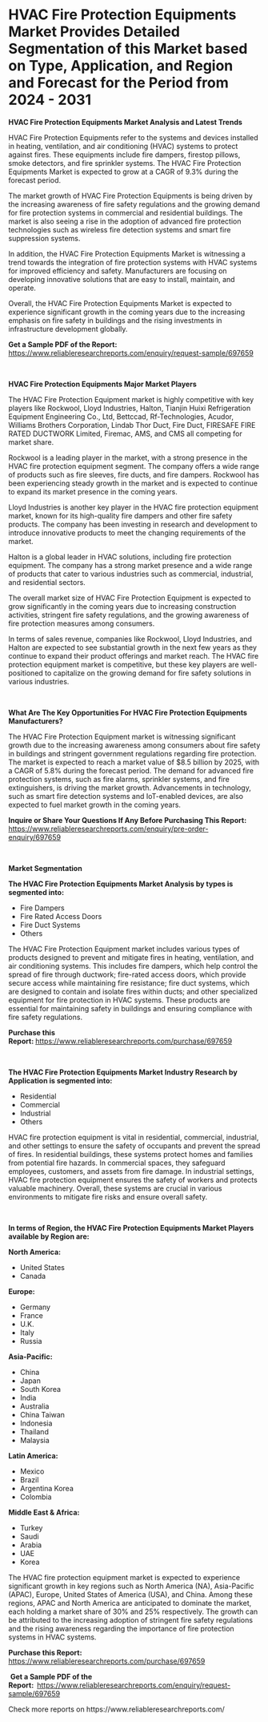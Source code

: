<p><h1>HVAC Fire Protection Equipments Market Provides Detailed Segmentation of this Market based on Type, Application, and Region and Forecast for the Period from 2024 - 2031</h1></p><p><strong>HVAC Fire Protection Equipments Market Analysis and Latest Trends</strong></p>
<p><p>HVAC Fire Protection Equipments refer to the systems and devices installed in heating, ventilation, and air conditioning (HVAC) systems to protect against fires. These equipments include fire dampers, firestop pillows, smoke detectors, and fire sprinkler systems. The HVAC Fire Protection Equipments Market is expected to grow at a CAGR of 9.3% during the forecast period.</p><p>The market growth of HVAC Fire Protection Equipments is being driven by the increasing awareness of fire safety regulations and the growing demand for fire protection systems in commercial and residential buildings. The market is also seeing a rise in the adoption of advanced fire protection technologies such as wireless fire detection systems and smart fire suppression systems.</p><p>In addition, the HVAC Fire Protection Equipments Market is witnessing a trend towards the integration of fire protection systems with HVAC systems for improved efficiency and safety. Manufacturers are focusing on developing innovative solutions that are easy to install, maintain, and operate.</p><p>Overall, the HVAC Fire Protection Equipments Market is expected to experience significant growth in the coming years due to the increasing emphasis on fire safety in buildings and the rising investments in infrastructure development globally.</p></p>
<p><strong>Get a Sample PDF of the Report:&nbsp;</strong> <a href="https://www.reliableresearchreports.com/enquiry/request-sample/697659">https://www.reliableresearchreports.com/enquiry/request-sample/697659</a></p>
<p>&nbsp;</p>
<p><strong>HVAC Fire Protection Equipments Major Market Players</strong></p>
<p><p>The HVAC Fire Protection Equipment market is highly competitive with key players like Rockwool, Lloyd Industries, Halton, Tianjin Huixi Refrigeration Equipment Engineering Co., Ltd, Bettccad, Rf-Technologies, Acudor, Williams Brothers Corporation, Lindab Thor Duct, Fire Duct, FIRESAFE FIRE RATED DUCTWORK Limited, Firemac, AMS, and CMS all competing for market share.</p><p>Rockwool is a leading player in the market, with a strong presence in the HVAC fire protection equipment segment. The company offers a wide range of products such as fire sleeves, fire ducts, and fire dampers. Rockwool has been experiencing steady growth in the market and is expected to continue to expand its market presence in the coming years.</p><p>Lloyd Industries is another key player in the HVAC fire protection equipment market, known for its high-quality fire dampers and other fire safety products. The company has been investing in research and development to introduce innovative products to meet the changing requirements of the market.</p><p>Halton is a global leader in HVAC solutions, including fire protection equipment. The company has a strong market presence and a wide range of products that cater to various industries such as commercial, industrial, and residential sectors.</p><p>The overall market size of HVAC Fire Protection Equipment is expected to grow significantly in the coming years due to increasing construction activities, stringent fire safety regulations, and the growing awareness of fire protection measures among consumers.</p><p>In terms of sales revenue, companies like Rockwool, Lloyd Industries, and Halton are expected to see substantial growth in the next few years as they continue to expand their product offerings and market reach. The HVAC fire protection equipment market is competitive, but these key players are well-positioned to capitalize on the growing demand for fire safety solutions in various industries.</p></p>
<p>&nbsp;</p>
<p><strong>What Are The Key Opportunities For HVAC Fire Protection Equipments Manufacturers?</strong></p>
<p><p>The HVAC Fire Protection Equipment market is witnessing significant growth due to the increasing awareness among consumers about fire safety in buildings and stringent government regulations regarding fire protection. The market is expected to reach a market value of $8.5 billion by 2025, with a CAGR of 5.8% during the forecast period. The demand for advanced fire protection systems, such as fire alarms, sprinkler systems, and fire extinguishers, is driving the market growth. Advancements in technology, such as smart fire detection systems and IoT-enabled devices, are also expected to fuel market growth in the coming years.</p></p>
<p><strong>Inquire or Share Your Questions If Any Before Purchasing This Report:</strong> <a href="https://www.reliableresearchreports.com/enquiry/pre-order-enquiry/697659">https://www.reliableresearchreports.com/enquiry/pre-order-enquiry/697659</a></p>
<p>&nbsp;</p>
<p><strong>Market Segmentation</strong></p>
<p><strong>The HVAC Fire Protection Equipments Market Analysis by types is segmented into:</strong></p>
<p><ul><li>Fire Dampers</li><li>Fire Rated Access Doors</li><li>Fire Duct Systems</li><li>Others</li></ul></p>
<p><p>The HVAC Fire Protection Equipment market includes various types of products designed to prevent and mitigate fires in heating, ventilation, and air conditioning systems. This includes fire dampers, which help control the spread of fire through ductwork; fire-rated access doors, which provide secure access while maintaining fire resistance; fire duct systems, which are designed to contain and isolate fires within ducts; and other specialized equipment for fire protection in HVAC systems. These products are essential for maintaining safety in buildings and ensuring compliance with fire safety regulations.</p></p>
<p><strong>Purchase this Report:&nbsp;</strong><a href="https://www.reliableresearchreports.com/purchase/697659">https://www.reliableresearchreports.com/purchase/697659</a></p>
<p>&nbsp;</p>
<p><strong>The HVAC Fire Protection Equipments Market Industry Research by Application is segmented into:</strong></p>
<p><ul><li>Residential</li><li>Commercial</li><li>Industrial</li><li>Others</li></ul></p>
<p><p>HVAC fire protection equipment is vital in residential, commercial, industrial, and other settings to ensure the safety of occupants and prevent the spread of fires. In residential buildings, these systems protect homes and families from potential fire hazards. In commercial spaces, they safeguard employees, customers, and assets from fire damage. In industrial settings, HVAC fire protection equipment ensures the safety of workers and protects valuable machinery. Overall, these systems are crucial in various environments to mitigate fire risks and ensure overall safety.</p></p>
<p>&nbsp;</p>
<p><strong>In terms of Region, the HVAC Fire Protection Equipments Market Players available by Region are:</strong></p>
<p>
    <p> <strong> North America: </strong>
        <ul>
            <li>United States</li>
            <li>Canada</li>
        </ul>
        </p> 
    <p> <strong> Europe: </strong>
        <ul>
            <li>Germany</li>
            <li>France</li>
            <li>U.K.</li>
            <li>Italy</li>
            <li>Russia</li>
        </ul>
        </p> 
    <p> <strong> Asia-Pacific: </strong>
        <ul>
            <li>China</li>
            <li>Japan</li>
            <li>South Korea</li>
            <li>India</li>
            <li>Australia</li>
            <li>China Taiwan</li>
            <li>Indonesia</li>
            <li>Thailand</li>
            <li>Malaysia</li>
        </ul>
        </p> 
    <p> <strong> Latin America: </strong>
        <ul>
            <li>Mexico</li>
            <li>Brazil</li>
            <li>Argentina Korea</li>
            <li>Colombia</li>
        </ul>
        </p> 
    <p> <strong> Middle East & Africa: </strong>
        <ul>
            <li>Turkey</li>
            <li>Saudi</li>
            <li>Arabia</li>
            <li>UAE</li>
            <li>Korea</li>
        </ul>
    </p>
    </p>
<p><p>The HVAC fire protection equipment market is expected to experience significant growth in key regions such as North America (NA), Asia-Pacific (APAC), Europe, United States of America (USA), and China. Among these regions, APAC and North America are anticipated to dominate the market, each holding a market share of 30% and 25% respectively. The growth can be attributed to the increasing adoption of stringent fire safety regulations and the rising awareness regarding the importance of fire protection systems in HVAC systems.</p></p>
<p><strong>Purchase this Report: </strong><a href="https://www.reliableresearchreports.com/purchase/697659">https://www.reliableresearchreports.com/purchase/697659</a></p>
<p>&nbsp;<strong>Get a Sample PDF of the Report:&nbsp;&nbsp;</strong><a href="https://www.reliableresearchreports.com/enquiry/request-sample/697659">https://www.reliableresearchreports.com/enquiry/request-sample/697659</a></p>
<p><strong></strong></p>
<p>Check more reports on https://www.reliableresearchreports.com/</p>